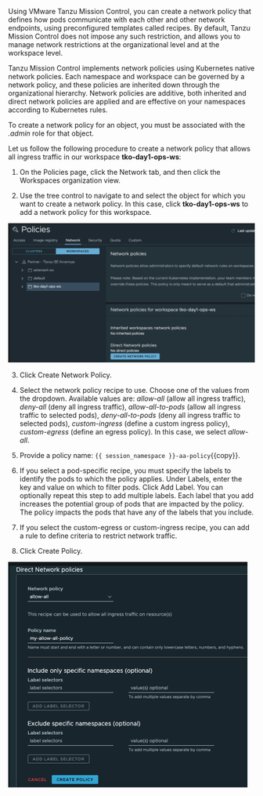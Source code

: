 Using VMware Tanzu Mission Control, you can create a network policy that defines how pods communicate with each other and other network endpoints, using preconfigured templates called recipes. By default, Tanzu Mission Control does not impose any such restriction, and allows you to manage network restrictions at the organizational level and at the workspace level.

Tanzu Mission Control implements network policies using Kubernetes native network policies. Each namespace and workspace can be governed by a network policy, and these policies are inherited down through the organizational hierarchy. Network policies are additive, both inherited and direct network policies are applied and are effective on your namespaces according to Kubernetes rules.

To create a network policy for an object, you must be associated 
with the *.admin* role for that object.

Let us follow the following procedure to create a network policy that allows all ingress
traffic in our workspace  **tko-day1-ops-ws**:

1. On the Policies page, click the Network tab, and then click the Workspaces organization view.

2. Use the tree control to navigate to and select the object for which you want to create a network policy.  In this case, click **tko-day1-ops-ws** to add a network policy for this workspace.

  ![](./images/policy-network-1.png)

3. Click Create Network Policy.

4. Select the network policy recipe to use. Choose one of the values from the dropdown. Available values 
are: *allow-all* (allow all ingress traffic), *deny-all* (deny all ingress traffic), *allow-all-to-pods* (allow all ingress traffic to selected pods), *deny-all-to-pods* (deny all ingress traffic to selected pods), *custom-ingress* (define a custom ingress policy), *custom-egress* (define an egress policy). In this case, we select *allow-all*.


5. Provide a policy name: `{{ session_namespace }}-aa-policy`{{copy}}.

6. If you select a pod-specific recipe, you must specify the labels to identify the pods 
to which the policy applies. Under Labels, enter the key and value 
on which to filter pods.  Click Add Label.
You can optionally repeat this step to add multiple labels. Each label that you add 
increases the potential group of pods that are impacted by the policy. 
The policy impacts the pods that have any of the labels that you include.

1. If you select the custom-egress or custom-ingress recipe, you can add a rule to define criteria to restrict network traffic. 

1. Click Create Policy.

  ![](./images/policy-network-allow-all.png) 


